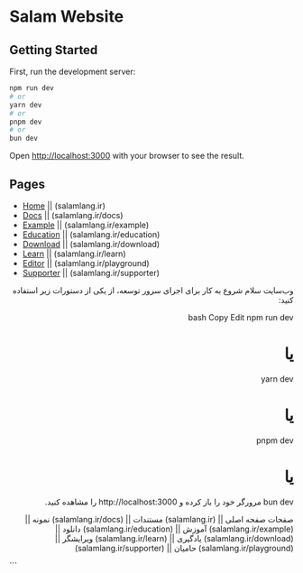 # Salam Website
## Getting Started

First, run the development server:

```bash
npm run dev
# or
yarn dev
# or
pnpm dev
# or
bun dev
```

Open [http://localhost:3000](http://localhost:3000) with your browser to see the result.

## Pages

- [Home](http://localhost:3000) || (salamlang.ir)
- [Docs](http://localhost:3000/docs) || (salamlang.ir/docs)
- [Example](http://localhost:3000/example) || (salamlang.ir/example)
- [Education](http://localhost:3000/education) || (salamlang.ir/education)
- [Download](http://localhost:3000/download) || (salamlang.ir/download)
- [Learn](http://localhost:3000/learn) || (salamlang.ir/learn)
- [Editor](http://localhost:3000/playground) || (salamlang.ir/playground)
- [Supporter](http://localhost:3000/supporter) || (salamlang.ir/supporter)

<div dir="rtl">
وب‌سایت سلام
شروع به کار
برای اجرای سرور توسعه، از یکی از دستورات زیر استفاده کنید:

bash
Copy
Edit
npm run dev
# یا
yarn dev
# یا
pnpm dev
# یا
bun dev
مرورگر خود را باز کرده و http://localhost:3000 را مشاهده کنید.

صفحات
صفحه اصلی || (salamlang.ir)
مستندات || (salamlang.ir/docs)
نمونه || (salamlang.ir/example)
آموزش || (salamlang.ir/education)
دانلود || (salamlang.ir/download)
یادگیری || (salamlang.ir/learn)
ویرایشگر || (salamlang.ir/playground)
حامیان || (salamlang.ir/supporter)
</div> ```
